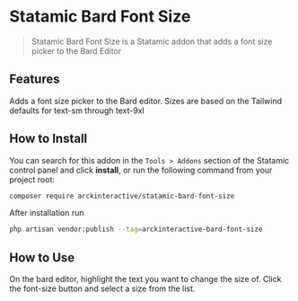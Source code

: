 # Statamic Bard Font Size

> Statamic Bard Font Size is a Statamic addon that adds a font size picker to the Bard Editor

## Features

Adds a font size picker to the Bard editor.  Sizes are based on the Tailwind defaults for text-sm through text-9xl

## How to Install

You can search for this addon in the `Tools > Addons` section of the Statamic control panel and click **install**, or run the following command from your project root:

``` bash
composer require arckinteractive/statamic-bard-font-size
```

After installation run

``` bash
php artisan vendor:publish --tag=arckinteractive-bard-font-size
```

## How to Use

On the bard editor, highlight the text you want to change the size of.  Click the font-size button and select a size from the list.
